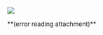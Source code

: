![](Evernote%20Snapshot%2020150110%20170513.jpg)


<p style="text-align:center;margin:0">
</p>
 **(error reading attachment)**

<p style="text-align:center;margin:0">
</p>